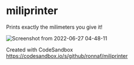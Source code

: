# miliprinter

Prints exactly the milimeters you give it!

![Screenshot from 2022-06-27 04-48-11](https://user-images.githubusercontent.com/32459751/175833277-6dcfe968-de58-4822-969f-728bd3d9399f.png)

Created with CodeSandbox  
https://codesandbox.io/s/github/ronnaf/miliprinter
